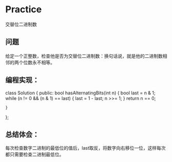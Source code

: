 # Practice
交替位二进制数
## 问题
#### 
给定一个正整数，检查他是否为交替位二进制数：换句话说，就是他的二进制数相邻的两个位数永不相等。
## 编程实现：
class Solution {
public:
    bool hasAlternatingBits(int n)
    {
        bool last = n & 1;
        while (n != 0 && (n & 1) == last) 
        {
            last = 1 - last;
            n >>= 1;
        }
        return n == 0;
        
    }
};

## 总结体会：
每次检查数字二进制的最低位的值后，last取反，将数字向右移位一位，这样每次都只需要检查二进制最低位。
